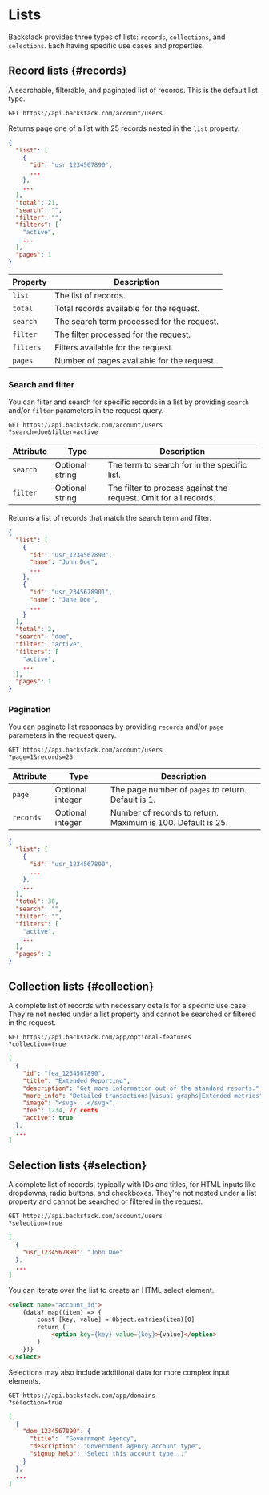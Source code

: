 # Lists

Backstack provides three types of lists: `records`, `collections`, and `selections`. Each having specific use cases and properties.

## Record lists {#records}

A searchable, filterable, and paginated list of records. This is the default list type. 


```http request
GET https://api.backstack.com/account/users
```

Returns page one of a list with 25 records nested in the `list` property.

```json
{
  "list": [
    {
      "id": "usr_1234567890",
      ...
    },
    ...
  ],
  "total": 21,
  "search": "",
  "filter": "",
  "filters": [
    "active",
    ...
  ],
  "pages": 1
}
```

| Property  | Description                                |
|-----------|--------------------------------------------|
| `list`    | The list of records.                       |
| `total`   | Total records available for the request.   |
| `search`  | The search term processed for the request. |
| `filter`  | The filter processed for the request.      |
| `filters` | Filters available for the request.         |
| `pages`   | Number of pages available for the request. |

### Search and filter

You can filter and search for specific records in a list by providing `search` and/or `filter` parameters in the request
query.

```http request
GET https://api.backstack.com/account/users
?search=doe&filter=active
```

| Attribute | Type            | Description                                                      |
|-----------|-----------------|------------------------------------------------------------------|
| `search`  | Optional string | The term to search for in the specific list.                     |
| `filter`  | Optional string | The filter to process against the request. Omit for all records. |

Returns a list of records that match the search term and filter.

```json
{
  "list": [
    {
      "id": "usr_1234567890",
      "name": "John Doe",
      ...
    },
    {
      "id": "usr_2345678901",
      "name": "Jane Doe",
      ...
    }
  ],
  "total": 2,
  "search": "doe",
  "filter": "active",
  "filters": [
    "active",
    ...
  ],
  "pages": 1
}
```

### Pagination

You can paginate list responses by providing `records` and/or `page` parameters in the request query.

```http request
GET https://api.backstack.com/account/users
?page=1&records=25
```

| Attribute | Type             | Description                                                 |
|-----------|------------------|-------------------------------------------------------------|
| `page`    | Optional integer | The page number of `pages` to return. Default is 1.         |
| `records` | Optional integer | Number of records to return. Maximum is 100. Default is 25. |

```json
{
  "list": [
    {
      "id": "usr_1234567890",
      ...
    },
    ...
  ],
  "total": 30,
  "search": "",
  "filter": "",
  "filters": [
    "active",
    ...
  ],
  "pages": 2
}
```


## Collection lists {#collection}

A complete list of records with necessary details for a specific use case. They're not nested under a list property and cannot be searched or filtered in the request.

```http request
GET https://api.backstack.com/app/optional-features
?collection=true
```

```json
[
  {
    "id": "fea_1234567890",
    "title": "Extended Reporting",
    "description": "Get more information out of the standard reports.",
    "more_info": "Detailed transactions|Visual graphs|Extended metrics",
    "image": "<svg>...</svg>",
    "fee": 1234, // cents
    "active": true
  },
  ...
]
```


## Selection lists {#selection}

A complete list of records, typically with IDs and titles, for HTML inputs like dropdowns, radio buttons, and checkboxes. They're not nested under a list property and cannot be searched or filtered in the request.

```http request
GET https://api.backstack.com/account/users
?selection=true
```

```json
[
  {
    "usr_1234567890": "John Doe"
  },
  ...
]
```

You can iterate over the list to create an HTML select element.

```html
<select name="account_id">
    {data?.map((item) => {
        const [key, value] = Object.entries(item)[0]
        return (
            <option key={key} value={key}>{value}</option>
        )
    })}
</select>
```

Selections may also include additional data for more complex input elements.

```http request
GET https://api.backstack.com/app/domains
?selection=true
```

```json
[
  {
    "dom_1234567890": {
      "title":  "Government Agency",
      "description": "Government agency account type",
      "signup_help": "Select this account type..."
    }
  },
  ...
] 
```





